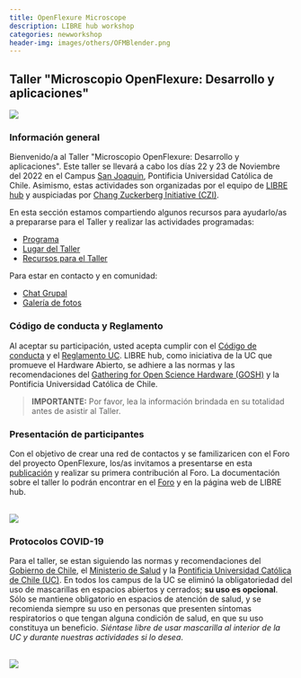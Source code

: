 ```yaml
---
title: OpenFlexure Microscope
description: LIBRE hub workshop
categories: newworkshop
header-img: images/others/OFMBlender.png
---
```


## Taller "Microscopio OpenFlexure: Desarrollo y aplicaciones"

<img src="{{site.baseurl}}/images/others/OFMBlender.png" data-action="zoom">

### Información general

Bienvenido/a al Taller "Microscopio OpenFlexure: Desarrollo y aplicaciones". Este taller se llevará a cabo los días 22 y 23 de Noviembre del 2022 en el Campus [San Joaquin](https://www.uc.cl/universidad/nuestros-campus/san-joaquin/), Pontificia Universidad Católica de Chile. Asimismo, estas actividades son organizadas por el equipo de [LIBRE hub](https://librehub.github.io/people/) y auspiciadas por [Chang Zuckerberg Initiative (CZI)](https://chanzuckerberg.com/).

En esta sección estamos compartiendo algunos recursos para ayudarlo/as a prepararse para el Taller y realizar las actividades programadas:

- [Programa](/workshops/OFM_2022/program/)
- [Lugar del Taller](/workshops/OFM_2022/place/)
- [Recursos para el Taller](/workshops/OFM_2022/resources/)

Para estar en contacto y en comunidad:

- [Chat Grupal](https://chat.whatsapp.com/JirJK3X5wVPKpK6jM4UDuI)
- [Galería de fotos](https://www.flickr.com/photos/197037882@N02/)

### Código de conducta y Reglamento

Al aceptar su participación, usted acepta cumplir con el [Código de conducta](https://openhardware.science/gosh-2017/gosh-code-of-conduct/) y el [Reglamento UC](https://www.ing.uc.cl/electrica/wp-content/uploads/2020/09/reglamento-laboratorio-de-fabricacin-de-ingeniera-elctrica-fablabv3.pdf). LIBRE hub, como iniciativa de la UC que promueve el Hardware Abierto, se adhiere a las normas y las recomendaciones del [Gathering for Open Science Hardware (GOSH)](https://openhardware.science/) y la Pontificia Universidad Católica de Chile.

> **IMPORTANTE:** Por favor, lea la información brindada en su totalidad antes de asistir al Taller.

### Presentación de participantes

Con el objetivo de crear una red de contactos y se familizaricen con el Foro del proyecto OpenFlexure, los/as invitamos a presentarse en esta [publicación](https://openflexure.discourse.group/t/taller-ofm-en-chile-libre-hub/1078) y realizar su primera contribución al Foro. La documentación sobre el taller lo podrán encontrar en el [Foro](https://openflexure.discourse.group/t/ofm-workshop-in-chile-libre-hub/1068/) y en la página web de LIBRE hub.

<br>
<img src="{{site.baseurl}}/images/others/OFM_forum.png" data-action="zoom">

### Protocolos COVID-19

Para el taller, se estan siguiendo las normas y recomendaciones del [Gobierno de Chile](https://www.gob.cl/pasoapaso/), el [Ministerio de Salud](https://www.minsal.cl/plan-seguimos-cuidandonos-paso-a-paso/) y la [Pontificia Universidad Católica de Chile (UC)](https://www.uc.cl/uc-contra-el-coronavirus/paso-a-paso-uc/). En todos los campus de la UC se eliminó la obligatoriedad del uso de mascarillas en espacios abiertos y cerrados; **su uso es opcional**. Sólo se mantiene obligatorio en espacios de atención de salud, y se recomienda siempre su uso en personas que presenten síntomas respiratorios o que tengan alguna condición de salud, en que su uso constituya un beneficio. *Siéntase libre de usar mascarilla al interior de la UC y durante nuestras actividades si lo desea*.

<br>
<img src="{{site.baseurl}}/images/others/OFM_workshop_afiche.jpg" data-action="zoom">

<!--
### Programa de actividades
<br>
<img src="{{site.baseurl}}/images/others/dia1_actividades.png" data-action="zoom">
<br>
<img src="{{site.baseurl}}/images/others/dia2_actividades.png" data-action="zoom">

### Lugar del Taller

Las sesiones de los días Martes 22 y Miércoles 23 de Noviembre se llevarán a cabo en el Campus San Joaquin de la Pontifica Universidad Católica de Chile que se encuentra ubicado en **[Avenida Vicuña Mackenna 4860, Macul, Santiago](https://goo.gl/maps/A3tZ8nWY6jSYH3LK7)**.

En el siguiente mapa del campus San Joaquín están señalados los edificios donde se realizarán las actividades del Taller.

<div id="map" style="width: 600px; height: 400px;"></div>

**MAPA UC (Para descargar en [PDF](https://vidauniversitaria.uc.cl/395-mapa-campussj-2022/file))**

**DIA 1: Martes 22**

- 8.30 a 12.00 hrs - Auditorio Dirección de Informática (Sótano), Edificio Centro de Excelencia Docente (también conocido como Edificio Y).
- 12.00 a 13.00 hrs - Casino Pérgola
- 13.00 a 18.00 hrs - Laboratorio Docente de Ingeniería Elétrica, Departamento de Ingeniería Eléctrica (Al lado del Edificio Andrónico Luksic Abaroa).

**DIA 2: Miercoles 23**

- 8.30 a 10.00 hrs - Aula AP502, Escuela de Psicología (A la espalda del Edificio Centro de Medición MIDE UC).
- 10.00 a 12.00 hrs - Laboratorio Docente de Ingeniería Elétrica, Departamento de Ingeniería Eléctrica (Al lado del Edificio Andrónico Luksic Abaroa).
- 12.00 a 13.00 hrs - Casino Pérgola
- 13.00 a 14.00 hrs - Piso 6 y Piso 7, Edificio de Ciencia y Tecnología.
- 14.00 a 16.15 hrs - Aula AP403, Escuela de Psicología (A la espalda del Edificio Centro de Medición MIDE UC).

<!-- <br>
<img src="{{site.baseurl}}/images/others/mapacampussj.jpg" data-action="zoom">
<br> -->
